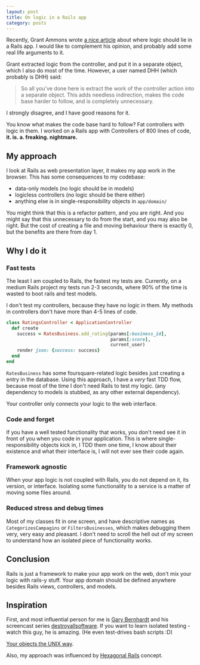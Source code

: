 ```yaml
---
layout: post
title: On logic in a Rails app
category: posts
---
```


Recently, Grant Ammons wrote [a nice article](http://gammons.github.com/architecture/2012/12/22/where-the-logic-hides/) about where logic should lie in a Rails app. I would like to complement his opinion, and probably add some real life arguments to it.

Grant extracted logic from the controller, and put it in a separate object, which I also do most of the time. However, a user named DHH (which probably is DHH) said:
> So all you've done here is extract the work of the controller action into a separate object. This adds needless indirection, makes the code base harder to follow, and is completely unnecessary.

I strongly disagree, and I have good reasons for it.

You know what makes the code base hard to follow? Fat controllers with logic in them. I worked on a Rails app with Controllers of 800 lines of code, **it. is. a. freaking. nightmare.**

## My approach
I look at Rails as web presentation layer, it makes my app work in the browser. This has some consequences to my codebase:

- data-only models (no logic should be in models)
- logicless controllers (no logic should be there either)
- anything else is in single-responsibility objects in `app/domain/`

You might think that this is a refactor pattern, and you are right. And you might say that this unnecessary to do from the start, and you may also be right. But the cost of creating a file and moving behaviour there is exactly 0, but the benefits are there from day 1.

## Why I do it
### Fast tests

The least I am coupled to Rails, the fastest my tests are. Currently, on a medium Rails project my tests run 2-3 seconds, where 90% of the time is wasted to boot rails and test models.

I don't test my controllers, because they have no logic in them. My methods in controllers don't have more than 4-5 lines of code.

```ruby
class RatingsController < ApplicationController
  def create
    success = RatesBusiness.add_rating(params[:business_id],
                                       params[:score],
                                       current_user)
    render json: {success: success}
  end
end
```

`RatesBusiness` has some foursquare-related logic besides just creating a entry in the database. Using this approach, I have a *very* fast TDD flow, because most of the time I don't need Rails to test my logic. (any dependency to models is stubbed, as any other external dependency).

Your controller only connects your logic to the web interface.

### Code and forget

If you have a well tested functionality that works, you don't need see it in front of you when you code in your application. This is where single-responsibility objects kick in, I TDD them one time, I know about their existence and what their interface is, I will not ever see their code again.

### Framework agnostic

When your app logic is not coupled with Rails, you do not depend on it, its version, or interface. Isolating some functionality to a service is a matter of moving some files around.

### Reduced stress and debug times

Most of my classes fit in one screen, and have descriptive names as `CategorizesCampagins` or `FiltersBusinesses`, which makes debugging them very, very easy and pleasant. I don't need to scroll the hell out of my screen to understand how an isolated piece of functionality works.

## Conclusion

Rails is just a framework to make your app work on the web, don't mix your logic with rails-y stuff. Your app domain should be defined anywhere besides Rails views, controllers, and models.

## Inspiration

First, and most influential person for me is [Gary Bernhardt](https://twitter.com/garybernhardt) and his screencast series [destroyallsoftware](https://www.destroyallsoftware.com/screencasts). If you want to learn isolated testing - watch this guy, he is amazing. (He even test-drives bash scripts :D)

[Your objects the UNIX way](http://blog.codeclimate.com/blog/2012/11/28/your-objects-the-unix-way/).

Also, my approach was influenced by [Hexagonal Rails](http://www.youtube.com/watch?v=CGN4RFkhH2M) concept.
